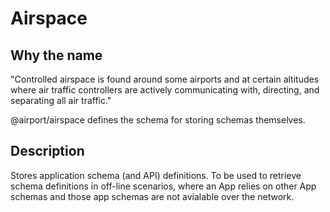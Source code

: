# Airspace

## Why the name 

"Controlled airspace is found around some airports and at 
certain altitudes where air traffic controllers are 
actively communicating with, directing, and separating 
all air traffic."

@airport/airspace defines the schema for storing schemas themselves.

## Description

Stores application schema (and API) definitions.  To be used
to retrieve schema definitions in off-line scenarios, where an
 App relies on other App schemas and those app schemas are not
avialable over the network.
